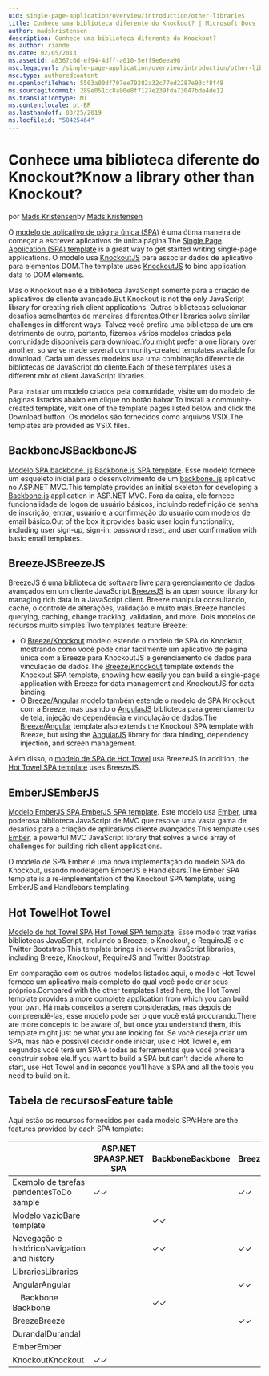 ```yaml
---
uid: single-page-application/overview/introduction/other-libraries
title: Conhece uma biblioteca diferente do Knockout? | Microsoft Docs
author: madskristensen
description: Conhece uma biblioteca diferente do Knockout?
ms.author: riande
ms.date: 02/05/2013
ms.assetid: a8367c6d-ef94-4dff-a010-5eff9e6eea96
msc.legacyurl: /single-page-application/overview/introduction/other-libraries
msc.type: authoredcontent
ms.openlocfilehash: 5503a00df707ee79282a32c77ed2287e93cf8f48
ms.sourcegitcommit: 289e051cc8a90e8f7127e239fda73047bde4de12
ms.translationtype: MT
ms.contentlocale: pt-BR
ms.lasthandoff: 03/25/2019
ms.locfileid: "58425464"
---
```

<a name="know-a-library-other-than-knockout"></a><span data-ttu-id="3154a-104">Conhece uma biblioteca diferente do Knockout?</span><span class="sxs-lookup"><span data-stu-id="3154a-104">Know a library other than Knockout?</span></span>
====================
<span data-ttu-id="3154a-105">por [Mads Kristensen](https://github.com/madskristensen)</span><span class="sxs-lookup"><span data-stu-id="3154a-105">by [Mads Kristensen](https://github.com/madskristensen)</span></span>

<span data-ttu-id="3154a-106">O [modelo de aplicativo de página única (SPA)](knockoutjs-template.md) é uma ótima maneira de começar a escrever aplicativos de única página.</span><span class="sxs-lookup"><span data-stu-id="3154a-106">The [Single Page Application (SPA) template](knockoutjs-template.md) is a great way to get started writing single-page applications.</span></span> <span data-ttu-id="3154a-107">O modelo usa [KnockoutJS](http://knockoutjs.com/) para associar dados de aplicativo para elementos DOM.</span><span class="sxs-lookup"><span data-stu-id="3154a-107">The template uses [KnockoutJS](http://knockoutjs.com/) to bind application data to DOM elements.</span></span>

<span data-ttu-id="3154a-108">Mas o Knockout não é a biblioteca JavaScript somente para a criação de aplicativos de cliente avançado.</span><span class="sxs-lookup"><span data-stu-id="3154a-108">But Knockout is not the only JavaScript library for creating rich client applications.</span></span> <span data-ttu-id="3154a-109">Outras bibliotecas solucionar desafios semelhantes de maneiras diferentes.</span><span class="sxs-lookup"><span data-stu-id="3154a-109">Other libraries solve similar challenges in different ways.</span></span> <span data-ttu-id="3154a-110">Talvez você prefira uma biblioteca de um em detrimento de outro, portanto, fizemos vários modelos criados pela comunidade disponíveis para download.</span><span class="sxs-lookup"><span data-stu-id="3154a-110">You might prefer a one library over another, so we've made several community-created templates available for download.</span></span> <span data-ttu-id="3154a-111">Cada um desses modelos usa uma combinação diferente de bibliotecas de JavaScript do cliente.</span><span class="sxs-lookup"><span data-stu-id="3154a-111">Each of these templates uses a different mix of client JavaScript libraries.</span></span>

<span data-ttu-id="3154a-112">Para instalar um modelo criados pela comunidade, visite um do modelo de páginas listados abaixo em clique no botão baixar.</span><span class="sxs-lookup"><span data-stu-id="3154a-112">To install a community-created template, visit one of the template pages listed below and click the Download button.</span></span> <span data-ttu-id="3154a-113">Os modelos são fornecidos como arquivos VSIX.</span><span class="sxs-lookup"><span data-stu-id="3154a-113">The templates are provided as VSIX files.</span></span>

## <a name="backbonejs"></a><span data-ttu-id="3154a-114">BackboneJS</span><span class="sxs-lookup"><span data-stu-id="3154a-114">BackboneJS</span></span>

<span data-ttu-id="3154a-115">[Modelo SPA backbone. js](../templates/backbonejs-template.md).</span><span class="sxs-lookup"><span data-stu-id="3154a-115">[Backbone.js SPA template](../templates/backbonejs-template.md).</span></span> <span data-ttu-id="3154a-116">Esse modelo fornece um esqueleto inicial para o desenvolvimento de um [backbone. js](http://backbonejs.org/) aplicativo no ASP.NET MVC.</span><span class="sxs-lookup"><span data-stu-id="3154a-116">This template provides an initial skeleton for developing a [Backbone.js](http://backbonejs.org/) application in ASP.NET MVC.</span></span> <span data-ttu-id="3154a-117">Fora da caixa, ele fornece funcionalidade de logon de usuário básicos, incluindo redefinição de senha de inscrição, entrar, usuário e a confirmação do usuário com modelos de email básico.</span><span class="sxs-lookup"><span data-stu-id="3154a-117">Out of the box it provides basic user login functionality, including user sign-up, sign-in, password reset, and user confirmation with basic email templates.</span></span>

## <a name="breezejs"></a><span data-ttu-id="3154a-118">BreezeJS</span><span class="sxs-lookup"><span data-stu-id="3154a-118">BreezeJS</span></span>

<span data-ttu-id="3154a-119">[BreezeJS](http://www.breezejs.com/?utm_source=ms-spa) é uma biblioteca de software livre para gerenciamento de dados avançados em um cliente JavaScript.</span><span class="sxs-lookup"><span data-stu-id="3154a-119">[BreezeJS](http://www.breezejs.com/?utm_source=ms-spa) is an open source library for managing rich data in a JavaScript client.</span></span> <span data-ttu-id="3154a-120">Breeze manipula consultando, cache, o controle de alterações, validação e muito mais.</span><span class="sxs-lookup"><span data-stu-id="3154a-120">Breeze handles querying, caching, change tracking, validation, and more.</span></span> <span data-ttu-id="3154a-121">Dois modelos de recursos muito simples:</span><span class="sxs-lookup"><span data-stu-id="3154a-121">Two templates feature Breeze:</span></span>

- <span data-ttu-id="3154a-122">O [Breeze/Knockout](../templates/breezeknockout-template.md) modelo estende o modelo de SPA do Knockout, mostrando como você pode criar facilmente um aplicativo de página única com a Breeze para KnockoutJS e gerenciamento de dados para vinculação de dados.</span><span class="sxs-lookup"><span data-stu-id="3154a-122">The [Breeze/Knockout](../templates/breezeknockout-template.md) template extends the Knockout SPA template, showing how easily you can build a single-page application with Breeze for data management and KnockoutJS for data binding.</span></span>
- <span data-ttu-id="3154a-123">O [Breeze/Angular](../templates/breezeangular-template.md) modelo também estende o modelo de SPA Knockout com a Breeze, mas usando o [AngularJS](http://angularjs.org) biblioteca para gerenciamento de tela, injeção de dependência e vinculação de dados.</span><span class="sxs-lookup"><span data-stu-id="3154a-123">The [Breeze/Angular](../templates/breezeangular-template.md) template also extends the Knockout SPA template with Breeze, but using the [AngularJS](http://angularjs.org) library for data binding, dependency injection, and screen management.</span></span>

<span data-ttu-id="3154a-124">Além disso, o [modelo de SPA de Hot Towel](../templates/hottowel-template.md) usa BreezeJS.</span><span class="sxs-lookup"><span data-stu-id="3154a-124">In addition, the [Hot Towel SPA template](../templates/hottowel-template.md) uses BreezeJS.</span></span>

## <a name="emberjs"></a><span data-ttu-id="3154a-125">EmberJS</span><span class="sxs-lookup"><span data-stu-id="3154a-125">EmberJS</span></span>

<span data-ttu-id="3154a-126">[Modelo EmberJS SPA](../templates/emberjs-template.md).</span><span class="sxs-lookup"><span data-stu-id="3154a-126">[EmberJS SPA template](../templates/emberjs-template.md).</span></span> <span data-ttu-id="3154a-127">Este modelo usa [Ember](http://emberjs.com/), uma poderosa biblioteca JavaScript de MVC que resolve uma vasta gama de desafios para a criação de aplicativos cliente avançados.</span><span class="sxs-lookup"><span data-stu-id="3154a-127">This template uses [Ember](http://emberjs.com/), a powerful MVC JavaScript library that solves a wide array of challenges for building rich client applications.</span></span>

<span data-ttu-id="3154a-128">O modelo de SPA Ember é uma nova implementação do modelo SPA do Knockout, usando modelagem EmberJS e Handlebars.</span><span class="sxs-lookup"><span data-stu-id="3154a-128">The Ember SPA template is a re-implementation of the Knockout SPA template, using EmberJS and Handlebars templating.</span></span>

## <a name="hot-towel"></a><span data-ttu-id="3154a-129">Hot Towel</span><span class="sxs-lookup"><span data-stu-id="3154a-129">Hot Towel</span></span>

<span data-ttu-id="3154a-130">[Modelo de hot Towel SPA](../templates/hottowel-template.md).</span><span class="sxs-lookup"><span data-stu-id="3154a-130">[Hot Towel SPA template](../templates/hottowel-template.md).</span></span> <span data-ttu-id="3154a-131">Esse modelo traz várias bibliotecas JavaScript, incluindo a Breeze, o Knockout, o RequireJS e o Twitter Bootstrap.</span><span class="sxs-lookup"><span data-stu-id="3154a-131">This template brings in several JavaScript libraries, including Breeze, Knockout, RequireJS and Twitter Bootstrap.</span></span>

<span data-ttu-id="3154a-132">Em comparação com os outros modelos listados aqui, o modelo Hot Towel fornece um aplicativo mais completo do qual você pode criar seus próprios.</span><span class="sxs-lookup"><span data-stu-id="3154a-132">Compared with the other templates listed here, the Hot Towel template provides a more complete application from which you can build your own.</span></span> <span data-ttu-id="3154a-133">Há mais conceitos a serem consideradas, mas depois de compreendê-las, esse modelo pode ser o que você está procurando.</span><span class="sxs-lookup"><span data-stu-id="3154a-133">There are more concepts to be aware of, but once you understand them, this template might just be what you are looking for.</span></span> <span data-ttu-id="3154a-134">Se você deseja criar um SPA, mas não é possível decidir onde iniciar, use o Hot Towel e, em segundos você terá um SPA e todas as ferramentas que você precisará construir sobre ele.</span><span class="sxs-lookup"><span data-stu-id="3154a-134">If you want to build a SPA but can't decide where to start, use Hot Towel and in seconds you'll have a SPA and all the tools you need to build on it.</span></span>

## <a name="feature-table"></a><span data-ttu-id="3154a-135">Tabela de recursos</span><span class="sxs-lookup"><span data-stu-id="3154a-135">Feature table</span></span>

<span data-ttu-id="3154a-136">Aqui estão os recursos fornecidos por cada modelo SPA:</span><span class="sxs-lookup"><span data-stu-id="3154a-136">Here are the features provided by each SPA template:</span></span>


|                        | <span data-ttu-id="3154a-137">ASP.NET SPA</span><span class="sxs-lookup"><span data-stu-id="3154a-137">ASP.NET SPA</span></span> | <span data-ttu-id="3154a-138">Backbone</span><span class="sxs-lookup"><span data-stu-id="3154a-138">Backbone</span></span> | <span data-ttu-id="3154a-139">Breeze/Angular</span><span class="sxs-lookup"><span data-stu-id="3154a-139">Breeze/Angular</span></span> | <span data-ttu-id="3154a-140">Breeze/KO</span><span class="sxs-lookup"><span data-stu-id="3154a-140">Breeze/KO</span></span> |  <span data-ttu-id="3154a-141">Ember</span><span class="sxs-lookup"><span data-stu-id="3154a-141">Ember</span></span>   | <span data-ttu-id="3154a-142">Hot Towel</span><span class="sxs-lookup"><span data-stu-id="3154a-142">Hot Towel</span></span> |
|------------------------|-------------|----------|----------------|-----------|----------|-----------|
|      <span data-ttu-id="3154a-143">Exemplo de tarefas pendentes</span><span class="sxs-lookup"><span data-stu-id="3154a-143">ToDo sample</span></span>       |  <span data-ttu-id="3154a-144">&#10003;</span><span class="sxs-lookup"><span data-stu-id="3154a-144">&#10003;</span></span>   |          |    <span data-ttu-id="3154a-145">&#10003;</span><span class="sxs-lookup"><span data-stu-id="3154a-145">&#10003;</span></span>    | <span data-ttu-id="3154a-146">&#10003;</span><span class="sxs-lookup"><span data-stu-id="3154a-146">&#10003;</span></span>  | <span data-ttu-id="3154a-147">&#10003;</span><span class="sxs-lookup"><span data-stu-id="3154a-147">&#10003;</span></span> |           |
|     <span data-ttu-id="3154a-148">Modelo vazio</span><span class="sxs-lookup"><span data-stu-id="3154a-148">Bare template</span></span>      |             | <span data-ttu-id="3154a-149">&#10003;</span><span class="sxs-lookup"><span data-stu-id="3154a-149">&#10003;</span></span> |                |           |          | <span data-ttu-id="3154a-150">&#10003;</span><span class="sxs-lookup"><span data-stu-id="3154a-150">&#10003;</span></span>  |
| <span data-ttu-id="3154a-151">Navegação e histórico</span><span class="sxs-lookup"><span data-stu-id="3154a-151">Navigation and history</span></span> |             | <span data-ttu-id="3154a-152">&#10003;</span><span class="sxs-lookup"><span data-stu-id="3154a-152">&#10003;</span></span> |    <span data-ttu-id="3154a-153">&#10003;</span><span class="sxs-lookup"><span data-stu-id="3154a-153">&#10003;</span></span>    |           | <span data-ttu-id="3154a-154">&#10003;</span><span class="sxs-lookup"><span data-stu-id="3154a-154">&#10003;</span></span> | <span data-ttu-id="3154a-155">&#10003;</span><span class="sxs-lookup"><span data-stu-id="3154a-155">&#10003;</span></span>  |
|        <span data-ttu-id="3154a-156">Libraries</span><span class="sxs-lookup"><span data-stu-id="3154a-156">Libraries</span></span>       |             |          |                |           |          |           |
|        <span data-ttu-id="3154a-157">Angular</span><span class="sxs-lookup"><span data-stu-id="3154a-157">Angular</span></span>         |             |          |    <span data-ttu-id="3154a-158">&#10003;</span><span class="sxs-lookup"><span data-stu-id="3154a-158">&#10003;</span></span>    |           |          |           |
|    <span data-ttu-id="3154a-159">&#8195;Backbone</span><span class="sxs-lookup"><span data-stu-id="3154a-159">&#8195;Backbone</span></span>     |             | <span data-ttu-id="3154a-160">&#10003;</span><span class="sxs-lookup"><span data-stu-id="3154a-160">&#10003;</span></span> |                |           |          |           |
|         <span data-ttu-id="3154a-161">Breeze</span><span class="sxs-lookup"><span data-stu-id="3154a-161">Breeze</span></span>         |             |          |    <span data-ttu-id="3154a-162">&#10003;</span><span class="sxs-lookup"><span data-stu-id="3154a-162">&#10003;</span></span>    | <span data-ttu-id="3154a-163">&#10003;</span><span class="sxs-lookup"><span data-stu-id="3154a-163">&#10003;</span></span>  |          | <span data-ttu-id="3154a-164">&#10003;</span><span class="sxs-lookup"><span data-stu-id="3154a-164">&#10003;</span></span>  |
|        <span data-ttu-id="3154a-165">Durandal</span><span class="sxs-lookup"><span data-stu-id="3154a-165">Durandal</span></span>        |             |          |                |           |          | <span data-ttu-id="3154a-166">&#10003;</span><span class="sxs-lookup"><span data-stu-id="3154a-166">&#10003;</span></span>  |
|         <span data-ttu-id="3154a-167">Ember</span><span class="sxs-lookup"><span data-stu-id="3154a-167">Ember</span></span>          |             |          |                |           | <span data-ttu-id="3154a-168">&#10003;</span><span class="sxs-lookup"><span data-stu-id="3154a-168">&#10003;</span></span> |           |
|        <span data-ttu-id="3154a-169">Knockout</span><span class="sxs-lookup"><span data-stu-id="3154a-169">Knockout</span></span>        |  <span data-ttu-id="3154a-170">&#10003;</span><span class="sxs-lookup"><span data-stu-id="3154a-170">&#10003;</span></span>   |          |                | <span data-ttu-id="3154a-171">&#10003;</span><span class="sxs-lookup"><span data-stu-id="3154a-171">&#10003;</span></span>  |          | <span data-ttu-id="3154a-172">&#10003;</span><span class="sxs-lookup"><span data-stu-id="3154a-172">&#10003;</span></span>  |

